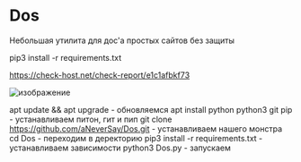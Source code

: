# Dos
Небольшая утилита для дос'a простых сайтов без защиты

pip3 install -r requirements.txt 

https://check-host.net/check-report/e1c1afbkf73

![изображение](https://user-images.githubusercontent.com/122120136/211093253-404da1d1-c161-47bf-b37b-9727f627b361.png)


apt update && apt upgrade - обновляемся
apt install python python3 git pip - устанавливаем питон, гит и пип
git clone https://github.com/aNeverSay/Dos.git - устанавливаем нашего монстра
cd Dos - переходим в деректорию
pip3 install -r requirements.txt - устанавливаем зависимости
python3 Dos.py - запускаем
